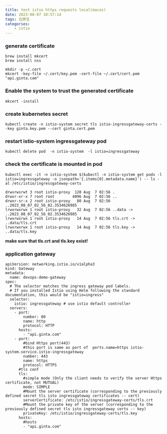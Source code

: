 ```yaml
---
title: test istio https requests local(macos)
date: 2023-08-07 10:57:14
tags: 云原生
categories: 
    - istio
---
```

### generate certificate
```
brew install mkcert
brew install nss

mkdir -p ~/.cert
mkcert -key-file ~/.cert/key.pem -cert-file ~/.cert/cert.pem "api.ginta.com"
```
### Enable the system to trust the generated certificate
```
mkcert -install
```

### create kubernetes secret
```
kubectl create -n istio-system secret tls istio-ingressgateway-certs --key ginta.key.pem --cert ginta.cert.pem
```

### restart istio-system ingressgateway pod 
`kubectl delete pod  -n istio-system  -l istio=ingressgateway`

### check the certificate is mounted in pod 
`kubectl exec -it -n istio-system $(kubectl -n istio-system get pods -l istio=ingressgateway -o jsonpath='{.items[0].metadata.name}') -- ls -al /etc/istio/ingressgateway-certs`
```
drwxrwsrwt 3 root istio-proxy  120 Aug  7 02:56 .
drwxr-xr-x 7 root root        4096 Aug  7 02:56 ..
drwxr-sr-x 2 root istio-proxy   80 Aug  7 02:56 ..2023_08_07_02_56_02.3534626985
lrwxrwxrwx 1 root istio-proxy   32 Aug  7 02:56 ..data -> ..2023_08_07_02_56_02.3534626985
lrwxrwxrwx 1 root istio-proxy   14 Aug  7 02:56 tls.crt -> ..data/tls.crt
lrwxrwxrwx 1 root istio-proxy   14 Aug  7 02:56 tls.key -> ..data/tls.key
```
**make sure that tls.crt and tls.key exist!**

### application gateway
```
apiVersion: networking.istio.io/v1alpha3
kind: Gateway
metadata:
  name: devops-demo-gateway
spec:
  # The selector matches the ingress gateway pod labels.
  # If you installed Istio using Helm following the standard documentation, this would be "istio=ingress"
  selector:
    istio: ingressgateway # use istio default controller
  servers:
    - port:
        number: 80
        name: http
        protocol: HTTP
      hosts:
        - "api.ginta.com"
    - port:
        #bind Https port(443)
        #this port is same as port of  ports.name=https istio-system.service.istio-ingressgateway
        number: 443
        name: https
        protocol: HTTPS
      #tls conf
      tls:
        #simple mode (Only the client needs to verify the server Https certificate, not MUTUAL)
        mode: SIMPLE
        #Mount the server certificate (corresponding to the previously defined secret tls isto ingressgateway certificates -- cert)
        serverCertificate: /etc/istio/ingressgateway-certs/tls.crt
        #Mount the private key of the server (corresponding to the previously defined secret tls isto ingressgateway certs -- key)
        privateKey: /etc/istio/ingressgateway-certs/tls.key
      hosts:
        #hosts
        - "api.ginta.com"

```
